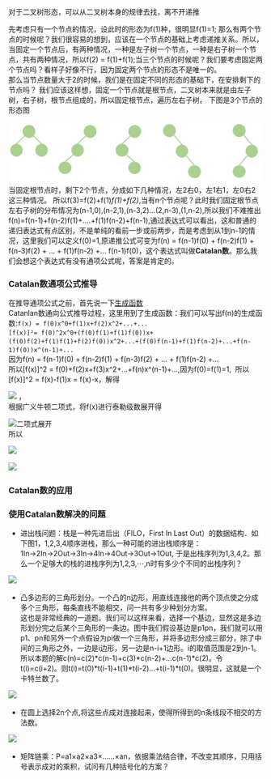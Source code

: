 对于二叉树形态，可以从二叉树本身的规律去找，离不开递推

先考虑只有一个节点的情况，设此时的形态为f(1)种，很明显f(1)=1;
那么有两个节点的时候呢？我们很容易的想到，应该在一个节点的基础上考虑递推关系。所以，当固定一个节点后，有两种情况，一种是左子树一个节点，一种是右子树一个节点，共有两种情况，所以f(2) = f(1)+f(1);当三个节点的时候呢？我们要考虑固定两个节点吗？看样子好像不行，因为固定两个节点的形态不是唯一的。  
那么当节点数量大于2的时候，我们是在固定不同的形态的基础下，在安排剩下的节点吗？
我们应该这样想，固定一个节点就是根节点，二叉树本来就是由左子树，右子树，根节点组成的，所以固定根节点，遍历左右子树。 下图是3个节点的形态图

![二叉树形态](media/picture/0.png)  
当固定根节点时，剩下2个节点，分成如下几种情况，左2右0，左1右1，左0右2 这三种情况。
所以f(3)=f(2)+f(1)*f(1)+f(2)*,当有n个节点呢？此时我们固定根节点左右子树的分布情况为(n-1,0),(n-2,1),(n-3,2)...(2,n-3),(1,n-2),所以我们不难推出f(n)=f(n-1)+f(n-2)f(1)+....+f(1)f(n-2)+f(n-1),通过表达式可以看出，这和普通的递归表达式有点区别，不是单纯的看前一步或前两步，而是考虑到从1到n-1的情况，这里我们可以定义f(0)=1,原递推公式可变为f(n) = f(n-1)f(0) + f(n-2)f(1) + f(n-3)f(2) + ... + f(1)f(n-2) +... f(n-1)f(0)，这个表达式叫做**Catalan数**。那么我们会想这个表达式有没有通项公式呢，答案是肯定的。

### Catalan数通项公式推导

在推导通项公式之前，首先说一下[生成函数](https://blog.csdn.net/qq_41357771/article/details/83449481)  
Catanlan数通向公式推导过程，这里用到了生成函数：我们可以写出f(n)的生成函数:`f(x) = f(0)x^0+f(1)x+f(2)x^2+...+... `  
```[f(x)]²= f(0)^2x^0+(f(0)f(1)+f(1)f(0))x+(f(0)f(2)+f(1)f(1)+f(2)f(0))x^2+...+(f(0)f(n-1)+f(1)f(n-2)+...+f(n-1)f(0))x^(n-1)+...```   
因为f(n) = f(n-1)f(0) + f(n-2)f(1) + f(n-3)f(2) + ... + f(1)f(n-2) +...       
所以[f(x)]^2 = f(0)+f(2)x+f(3)x^2+...+f(n)x^(n-1)+...,因为f(0)=f(1)=1,  所以[f(x)]^2 = f(x)-f(1)x = f(x)-x，解得


![](media/picture/1.png)
，  
根据广义牛顿二项式，将f(x)进行泰勒级数展开得

![二项式展开](media/picture/2.png)  
所以  


![](media/picture/3.png)


![](media/picture/4.png)

### Catalan数的应用

### 使用Catalan数解决的问题

- 进出栈问题：栈是一种先进后出（FILO，First In Last Out）的数据结构．如下图1，1,2,3,4顺序进栈，那么一种可能的进出栈顺序是：1In→2In→2Out→3In→4In→4Out→3Out→1Out, 于是出栈序列为1,3,4,2。那么一个足够大的栈的进栈序列为1,2,3,⋯,n时有多少个不同的出栈序列？

![](media/picture/5.png)
- 凸多边形的三角形划分。一个凸的n边形，用直线连接他的两个顶点使之分成多个三角形，每条直线不能相交，问一共有多少种划分方案。   
  这也是非常经典的一道题。我们可以这样来看，选择一个基边，显然这是多边形划分完之后某个三角形的一条边。图中我们假设基边是p1pn，我们就可以用p1、pn和另外一个点假设为pi做一个三角形，并将多边形分成三部分，除了中间的三角形之外，一边是i边形，另一边是n-i+1边形。i的取值范围是2到n-1。所以本题的解c(n)=c(2)*c(n-1)+c(3)*c(n-2)+...c(n-1)*c(2)。令t(i)=c(i+2)。则t(i)=t(0)*t(i-1)+t(1)*t(i-2)...+t(i-1)*t(0)。很明显，这就是一个卡特兰数了。
  
![](media/picture/6.png)
- 在圆上选择2n个点,将这些点成对连接起来，使得所得到的n条线段不相交的方法数。 

![](media/picture/7.png)
- 矩阵链乘：P=a1×a2×a3×……×an，依据乘法结合律，不改变其顺序，只用括号表示成对的乘积，试问有几种括号化的方案？ 

